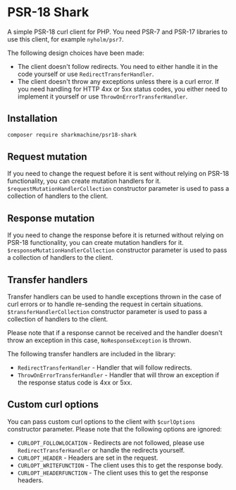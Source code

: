 # PSR-18 Shark

A simple PSR-18 curl client for PHP. You need PSR-7 and PSR-17 libraries to use this client, for example `nyholm/psr7`.

The following design choices have been made:

- The client doesn't follow redirects. You need to either handle it in the code yourself or use `RedirectTransferHandler`.
- The client doesn't throw any exceptions unless there is a curl error. If you need handling for HTTP 4xx or 5xx status codes, you either need to implement it yourself or use `ThrowOnErrorTransferHandler`.

## Installation

```bash
composer require sharkmachine/psr18-shark
```

## Request mutation

If you need to change the request before it is sent without relying on PSR-18 functionality, you can create mutation handlers for it. `$requestMutationHandlerCollection` constructor parameter is used to pass a collection of handlers to the client.

## Response mutation

If you need to change the response before it is returned without relying on PSR-18 functionality, you can create mutation handlers for it. `$responseMutationHandlerCollection` constructor parameter is used to pass a collection of handlers to the client.

## Transfer handlers

Transfer handlers can be used to handle exceptions thrown in the case of curl errors or to handle re-sending the request in certain situations. `$transferHandlerCollection` constructor parameter is used to pass a collection of handlers to the client.

Please note that if a response cannot be received and the handler doesn't throw an exception in this case, `NoResponseException` is thrown.

The following transfer handlers are included in the library:

- `RedirectTransferHandler` - Handler that will follow redirects.
- `ThrowOnErrorTransferHandler` - Handler that will throw an exception if the response status code is 4xx or 5xx.

## Custom curl options

You can pass custom curl options to the client with `$curlOptions` constructor parameter. Please note that the following options are ignored:

- `CURLOPT_FOLLOWLOCATION` - Redirects are not followed, please use `RedirectTransferHandler` or handle the redirects yourself.
- `CURLOPT_HEADER` - Headers are set in the request.
- `CURLOPT_WRITEFUNCTION` - The client uses this to get the response body.
- `CURLOPT_HEADERFUNCTION` - The client uses this to get the response headers.
